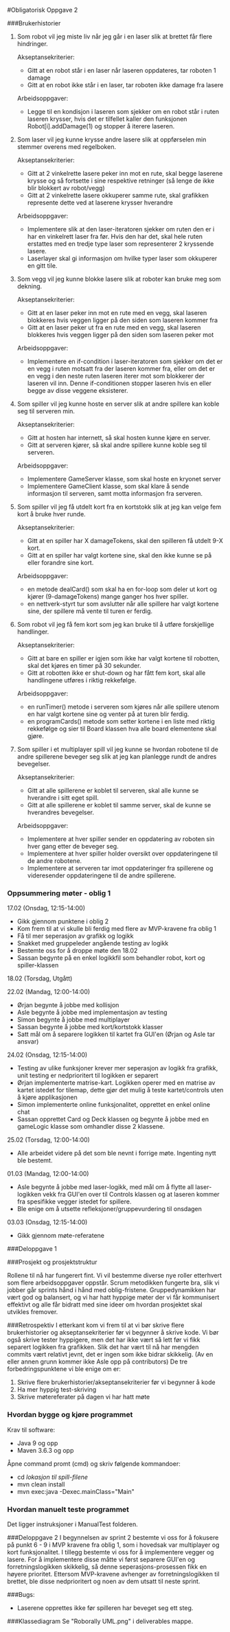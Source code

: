 #Obligatorisk Oppgave 2

###Brukerhistorier
1) Som robot vil jeg miste liv når jeg går i en laser slik at brettet får flere hindringer.
  
   Akseptansekriterier:
   - Gitt at en robot står i en laser når laseren oppdateres, tar roboten 1 damage
   - Gitt at en robot ikke står i en laser, tar roboten ikke damage fra lasere 
     
   Arbeidsoppgaver:
   - Legge til en kondisjon i laseren som sjekker om en robot står i ruten laseren krysser, hvis det er tilfellet
     kaller den funksjonen Robot[i].addDamage(1) og stopper å iterere laseren.

    
2) Som laser vil jeg kunne krysse andre lasere slik at oppførselen min stemmer overens
med regelboken.
   
   Akseptansekriterier:
   - Gitt at 2 vinkelrette lasere peker inn mot en rute, skal begge
     laserene krysse og så fortsette i sine respektive retninger (så lenge de ikke blir blokkert av robot/vegg)
   - Gitt at 2 vinkelrette lasere okkuperer samme rute, skal grafikken
     represente dette ved at laserene krysser hverandre
     
   Arbeidsoppgaver:
   - Implementere slik at den laser-iteratoren sjekker om ruten den er i har en vinkelrett laser fra før. Hvis den
     har det, skal hele ruten erstattes med en tredje type laser som representerer 2 kryssende lasere.
   - Laserlayer skal gi informasjon om hvilke typer laser som okkuperer en gitt tile.
    
3) Som vegg vil jeg kunne blokke lasere slik at roboter kan bruke meg som dekning.
   
   Akseptansekriterier:
   - Gitt at en laser peker inn mot en rute med en vegg, skal laseren
     blokkeres hvis veggen ligger på den siden som laseren kommer fra
   - Gitt at en laser peker ut fra en rute med en vegg, skal laseren
     blokkeres hvis veggen ligger på den siden som laseren peker mot
     
   Arbeidsoppgaver:
   - Implementere en if-condition i laser-iteratoren som sjekker om det er en vegg i ruten motsatt fra der laseren
     kommer fra, eller om det er en vegg i den neste ruten laseren iterer mot som blokkerer der laseren vil inn.
     Denne if-conditionen stopper laseren hvis en eller begge av disse veggene eksisterer.

4) Som spiller vil jeg kunne hoste en server slik at andre spillere kan koble seg til serveren min.

    Akseptansekriterier:
    - Gitt at hosten har internett, så skal hosten kunne kjøre en server.
    - Gitt at serveren kjører, så skal andre spillere kunne koble seg til serveren.
    
    Arbeidsoppgaver:
    - Implementere GameServer klasse, som skal hoste en kryonet server
    - Implementere GameClient klasse, som skal klare å sende informasjon til serveren,
      samt motta informasjon fra serveren.
   

5) Som spiller vil jeg få utdelt kort fra en kortstokk slik at jeg kan velge fem kort å bruke hver runde.

   Akseptansekriterier:
   - Gitt at en spiller har X damageTokens, skal den spilleren få
     utdelt 9-X kort.
   - Gitt at en spiller har valgt kortene sine, skal den ikke kunne
     se på eller forandre sine kort.

   Arbeidsoppgaver:
   - en metode dealCard() som skal ha en for-loop som deler ut kort og
     kjører (9-damageTokens) mange ganger hos hver spiller.
   - en nettverk-styrt tur som avslutter når alle spillere har valgt
     kortene sine, der spillere må vente til turen er ferdig.

6) Som robot vil jeg få fem kort som jeg kan bruke til å utføre
   forskjellige handlinger.

   Akseptansekriterier:
   - Gitt at bare en spiller er igjen som ikke har valgt kortene til
     robotten, skal det kjøres en timer på 30 sekunder.
   - Gitt at robotten ikke er shut-down og har fått fem kort, skal alle
     handlingene utføres i riktig rekkefølge.

   Arbeidsoppgaver:
   - en runTimer() metode i serveren som kjøres når alle spillere utenom
     en har valgt kortene sine og venter på at turen blir ferdig.
   - en programCards() metode som setter kortene i en liste med riktig
     rekkefølge og sier til Board klassen hva alle board elementene skal
     gjøre.

7) Som spiller i et multiplayer spill vil jeg kunne se hvordan robotene til de andre
   spillerene beveger seg slik at jeg kan planlegge rundt de andres bevegelser.

   Akseptansekriterier:
    - Gitt at alle spillerene er koblet til serveren, skal alle kunne se hverandre i sitt eget spill.
    - Gitt at alle spillerene er koblet til samme server, skal de kunne se hverandres bevegelser.

   Arbeidsoppgaver:
    - Implementere at hver spiller sender en oppdatering av roboten sin hver gang etter de beveger seg.
    - Implementere at hver spiller holder oversikt over oppdateringene til de andre robotene.
    - Implementere at serveren tar imot oppdateringer fra spillerene og videresender oppdateringene
      til de andre spillerene.
   
### Oppsummering møter - oblig 1

17.02 (Onsdag, 12:15-14:00)
- Gikk gjennom punktene i oblig 2
- Kom frem til at vi skulle bli ferdig med flere av
MVP-kravene fra oblig 1
- Få til mer seperasjon av grafikk og logikk
- Snakket med gruppeleder angående testing av logikk
- Bestemte oss for å droppe møte den 18.02
- Sassan begynte på en enkel logikkfil som behandler robot,
kort og spiller-klassen
  
18.02 (Torsdag, Utgått)

22.02 (Mandag, 12:00-14:00)
- Ørjan begynte å jobbe med kollisjon
- Asle begynte å jobbe med implementasjon av testing
- Simon begynte å jobbe med multiplayer
- Sassan begynte å jobbe med kort/kortstokk klasser
- Satt mål om å separere logikken til kartet fra GUI'en (Ørjan og Asle tar ansvar)

24.02 (Onsdag, 12:15-14:00)
- Testing av ulike funksjoner krever mer seperasjon av logikk fra grafikk,
unit testing er nedprioritert til logikken er separert
- Ørjan implementerte matrise-kart. Logikken operer med en matrise av kartet istedet for tilemap, dette
gjør det mulig å teste kartet/controls uten å kjøre applikasjonen
- Simon implementerte online funksjonalitet, opprettet en enkel online chat
- Sassan opprettet Card og Deck klassen og begynte å jobbe med en gameLogic klasse som
omhandler disse 2 klassene.

25.02 (Torsdag, 12:00-14:00)
- Alle arbeidet videre på det som ble nevnt i forrige møte. Ingenting nytt ble bestemt.

01.03 (Mandag, 12:00-14:00)
- Asle begynte å jobbe med laser-logikk, med mål om å flytte all laser-logikken vekk
fra GUI'en over til Controls klassen og at laseren kommer fra spesifikke vegger istedet for spillere.
- Ble enige om å utsette refleksjoner/gruppevurdering til onsdagen

03.03 (Onsdag, 12:15-14:00)
- Gikk gjennom møte-referatene 

###Deloppgave 1


###Prosjekt og prosjektstruktur

Rollene til nå har fungerert fint. Vi vil bestemme diverse nye roller etterhvert som flere arbeidsoppgaver oppstår.
Scrum metodikken fungerte bra, slik vi jobber går sprints hånd i hånd med oblig-fristene. Gruppedynamikken har vært god
og balansert, og vi har hatt hyppige møter der vi får kommunisert effektivt og alle får bidratt med sine ideer om hvordan
prosjektet skal utvikles fremover.

###Retrospektiv
I etterkant kom vi frem til at vi bør skrive flere brukerhistorier og akseptansekriterier før vi begynner å skrive kode.
Vi bør også skrive tester hyppigere, men det har ikke vært så lett før vi fikk separert logikken fra grafikken.
Slik det har vært til nå har mengden commits vært relativt jevnt, det er ingen som ikke bidrar skikkelig. 
(Av en eller annen grunn kommer ikke Asle opp på contributors)
De tre forbedringspunktene vi ble enige om er:
1) Skrive flere brukerhistorier/akseptansekriterier før vi begynner å kode
2) Ha mer hyppig test-skriving
3) Skrive møtereferater på dagen vi har hatt møte

### Hvordan bygge og kjøre programmet
Krav til software:
- Java 9 og opp
- Maven 3.6.3 og opp

Åpne command promt (cmd) og skriv følgende kommandoer:
- cd *lokasjon til spill-filene*
- mvn clean install
- mvn exec:java -Dexec.mainClass="Main"

### Hvordan manuelt teste programmet
Det ligger instruksjoner i ManualTest folderen.

###Deloppgave 2
I begynnelsen av sprint 2 bestemte vi oss for å fokusere på punkt 6 - 9 i MVP kravene fra
oblig 1, som i hovedsak var multiplayer og kort funksjonalitet. I tillegg bestemte vi oss
for å implementere vegger og lasere. For å implementere disse måtte vi først separere GUI'en 
og forretningslogikken skikkelig, så denne seperasjons-prosessen fikk en høyere prioritet. 
Ettersom MVP-kravene avhenger av forretningslogikken til brettet, ble disse nedprioritert og 
noen av dem utsatt til neste sprint.

###Bugs:
- Laserene opprettes ikke før spilleren har beveget seg ett steg.

###Klassediagram
Se "Roborally UML.png" i deliverables mappe.